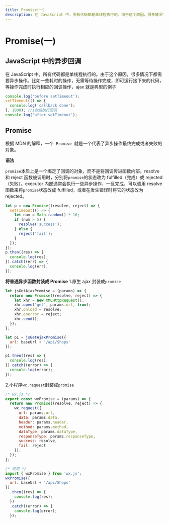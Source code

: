 ```yaml
---
title: Promise(一)
description: 在 JavaScript 中，所有代码都是单线程执行的。由于这个原因，很多情况下都需要异步操作。比如一些耗时的操作，无需等待操作完成，即可运行接下来的代码，等操作完成时执行相应的回调操作，ajax 就是典型的例子
---
```


# Promise(一)

## JavaScript 中的异步回调

在 JavaScript 中，所有代码都是单线程执行的。由于这个原因，很多情况下都需要异步操作。比如一些耗时的操作，无需等待操作完成，即可运行接下来的代码，等操作完成时执行相应的回调操作，ajax 就是典型的例子

```js
console.log('before setTimeout');
setTimeout(() => {
  console.log('callback done');
}, 1000); //1秒后执行回调
console.log('after setTimeout');
```

## Promise

根据 MDN 的解释，一个  `Promise`  就是一个代表了异步操作最终完成或者失败的对象。

**语法**

`promise`本质上是一个绑定了回调的对象，而不是将回调传进函数内部。resolve 和 reject 函数被调用时，分别将`promise`的状态改为 fulfilled（完成）或 rejected（失败）。executor 内部通常会执行一些异步操作，一旦完成，可以调用 resolve 函数来将`promise`状态改成 fulfilled，或者在发生错误时将它的状态改为 rejected。

```js
let p = new Promise((resolve, reject) => {
  setTimeout(() => {
    let num = Math.random() * 10;
    if (num > 5) {
      resolve('success');
    } else {
      reject('fail');
    }
  });
});
p.then((res) => {
  console.log(res);
}).catch((err) => {
  console.log(err);
});
```

**将普通异步函数封装成 Promise** 1.原生 ajax 封装成`promise`

```js
let jsGetAjaxPromise = (params) => {
  return new Promise((resolve, reject) => {
    let xhr = new XMLHttpRequest();
    xhr.open('get', params.url, true);
    xhr.onload = resolve;
    xhr.onerror = reject;
    xhr.send();
  });
};

let p1 = jsGetAjaxPromise({
  url: baseUrl + '/api/Shops'
});

p1.then((res) => {
  console.log(res);
}).catch((error) => {
  console.log(error);
});
```

2.小程序`wx.request`封装成`promise`

```js
/* wx.js */
export const wxPromise = (params) => {
  return new Promise((resolve, reject) => {
    wx.request({
      url: params.url,
      data: params.data,
      header: params.header,
      method: params.method,
      dataType: params.dataType,
      responseType: params.responseType,
      success: resolve,
      fail: reject
    });
  });
};

/* 使用 */
import { wxPromise } from 'wx.js';
wxPromise({
  url: baseUrl + '/api/Shops'
})
  .then((res) => {
    console.log(res);
  })
  .catch((error) => {
    console.log(error);
  });
```
